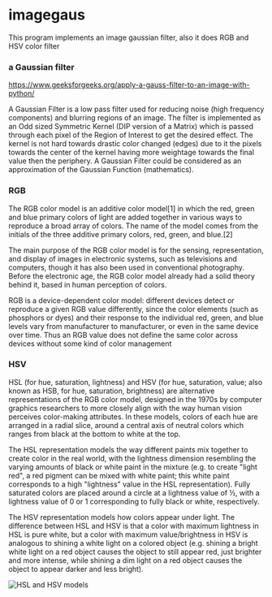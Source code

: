 # imagegaus

This program implements an image gaussian filter, also it does RGB and HSV color filter 

### a Gaussian filter

https://www.geeksforgeeks.org/apply-a-gauss-filter-to-an-image-with-python/

A Gaussian Filter is a low pass filter used for reducing noise (high frequency components) and blurring regions of an image. The filter is implemented as an Odd sized Symmetric Kernel (DIP version of a Matrix) which is passed through each pixel of the Region of Interest to get the desired effect. The kernel is not hard towards drastic color changed (edges) due to it the pixels towards the center of the kernel having more weightage towards the final value then the periphery. A Gaussian Filter could be considered as an approximation of the Gaussian Function (mathematics).

### RGB

The RGB color model is an additive color model[1] in which the red, green and blue primary colors of light are added together in various ways to reproduce a broad array of colors. The name of the model comes from the initials of the three additive primary colors, red, green, and blue.[2]

The main purpose of the RGB color model is for the sensing, representation, and display of images in electronic systems, such as televisions and computers, though it has also been used in conventional photography. Before the electronic age, the RGB color model already had a solid theory behind it, based in human perception of colors.

RGB is a device-dependent color model: different devices detect or reproduce a given RGB value differently, since the color elements (such as phosphors or dyes) and their response to the individual red, green, and blue levels vary from manufacturer to manufacturer, or even in the same device over time. Thus an RGB value does not define the same color across devices without some kind of color management

### HSV

HSL (for hue, saturation, lightness) and HSV (for hue, saturation, value; also known as HSB, for hue, saturation, brightness) are alternative representations of the RGB color model, designed in the 1970s by computer graphics researchers to more closely align with the way human vision perceives color-making attributes. In these models, colors of each hue are arranged in a radial slice, around a central axis of neutral colors which ranges from black at the bottom to white at the top.

The HSL representation models the way different paints mix together to create color in the real world, with the lightness dimension resembling the varying amounts of black or white paint in the mixture (e.g. to create "light red", a red pigment can be mixed with white paint; this white paint corresponds to a high "lightness" value in the HSL representation). Fully saturated colors are placed around a circle at a lightness value of ½, with a lightness value of 0 or 1 corresponding to fully black or white, respectively.

The HSV representation models how colors appear under light. The difference between HSL and HSV is that a color with maximum lightness in HSL is pure white, but a color with maximum value/brightness in HSV is analogous to shining a white light on a colored object (e.g. shining a bright white light on a red object causes the object to still appear red, just brighter and more intense, while shining a dim light on a red object causes the object to appear darker and less bright).

![HSL and HSV models](https://en.wikipedia.org/wiki/HSL_and_HSV#/media/File:Hsl-hsv_models.svg)
